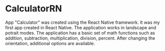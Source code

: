# CalculatorRN

App "Calculator" was created using the React Native framework. It was my first app created in React Native. The application works in landscape and potrait modes. The application has a basic set of math functions such as addition, subtraction, multiplication, division, percent. After changing the orientation, additional options are available.
